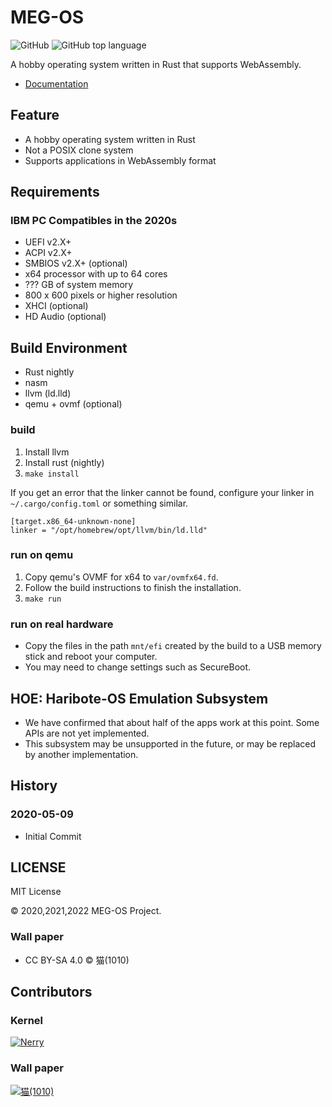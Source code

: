 # MEG-OS

![GitHub](https://img.shields.io/github/license/meg-os/maystorm) ![GitHub top language](https://img.shields.io/github/languages/top/meg-os/maystorm)

A hobby operating system written in Rust that supports WebAssembly.

* [Documentation](https://meg-os.github.io/maystorm/kernel/)

## Feature

* A hobby operating system written in Rust
* Not a POSIX clone system
* Supports applications in WebAssembly format

## Requirements

### IBM PC Compatibles in the 2020s

* UEFI v2.X+
* ACPI v2.X+
* SMBIOS v2.X+ (optional)
* x64 processor with up to 64 cores
* ??? GB of system memory
* 800 x 600 pixels or higher resolution
* XHCI (optional)
* HD Audio (optional)

## Build Environment

* Rust nightly
* nasm
* llvm (ld.lld)
* qemu + ovmf (optional)

### build

1. Install llvm
2. Install rust (nightly)
3. `make install`

If you get an error that the linker cannot be found, configure your linker in `~/.cargo/config.toml` or something similar.

```
[target.x86_64-unknown-none]
linker = "/opt/homebrew/opt/llvm/bin/ld.lld"
```

### run on qemu

1. Copy qemu's OVMF for x64 to `var/ovmfx64.fd`.
2. Follow the build instructions to finish the installation.
3. `make run`

### run on real hardware

* Copy the files in the path `mnt/efi` created by the build to a USB memory stick and reboot your computer.
* You may need to change settings such as SecureBoot.

## HOE: Haribote-OS Emulation Subsystem

* We have confirmed that about half of the apps work at this point. Some APIs are not yet implemented.
* This subsystem may be unsupported in the future, or may be replaced by another implementation.

## History

### 2020-05-09

* Initial Commit

## LICENSE

MIT License

&copy; 2020,2021,2022 MEG-OS Project.

### Wall paper

* CC BY-SA 4.0 &copy; 猫(1010) 

## Contributors

### Kernel

[![Nerry](https://github.com/neri.png?size=50)](https://github.com/neri "Nerry")

### Wall paper

[![猫(1010)](https://github.com/No000.png?size=50)](https://github.com/No000 "猫(1010)")
